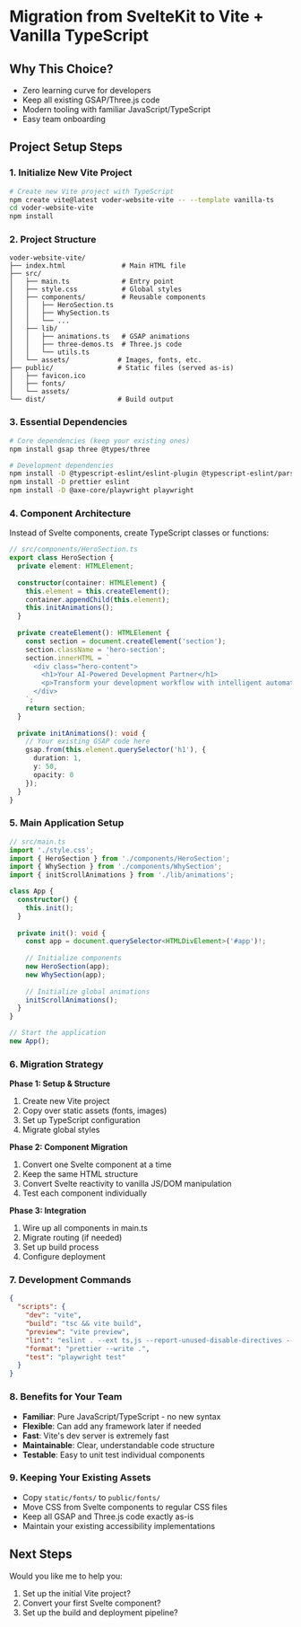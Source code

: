 # Migration from SvelteKit to Vite + Vanilla TypeScript

## Why This Choice?
- Zero learning curve for developers
- Keep all existing GSAP/Three.js code
- Modern tooling with familiar JavaScript/TypeScript
- Easy team onboarding

## Project Setup Steps

### 1. Initialize New Vite Project

```bash
# Create new Vite project with TypeScript
npm create vite@latest voder-website-vite -- --template vanilla-ts
cd voder-website-vite
npm install
```

### 2. Project Structure

```
voder-website-vite/
├── index.html              # Main HTML file
├── src/
│   ├── main.ts             # Entry point
│   ├── style.css           # Global styles
│   ├── components/         # Reusable components
│   │   ├── HeroSection.ts
│   │   ├── WhySection.ts
│   │   └── ...
│   ├── lib/
│   │   ├── animations.ts   # GSAP animations
│   │   ├── three-demos.ts  # Three.js code
│   │   └── utils.ts
│   └── assets/            # Images, fonts, etc.
├── public/                # Static files (served as-is)
│   ├── favicon.ico
│   ├── fonts/
│   └── assets/
└── dist/                  # Build output
```

### 3. Essential Dependencies

```bash
# Core dependencies (keep your existing ones)
npm install gsap three @types/three

# Development dependencies
npm install -D @typescript-eslint/eslint-plugin @typescript-eslint/parser
npm install -D prettier eslint
npm install -D @axe-core/playwright playwright
```

### 4. Component Architecture

Instead of Svelte components, create TypeScript classes or functions:

```typescript
// src/components/HeroSection.ts
export class HeroSection {
  private element: HTMLElement;
  
  constructor(container: HTMLElement) {
    this.element = this.createElement();
    container.appendChild(this.element);
    this.initAnimations();
  }
  
  private createElement(): HTMLElement {
    const section = document.createElement('section');
    section.className = 'hero-section';
    section.innerHTML = `
      <div class="hero-content">
        <h1>Your AI-Powered Development Partner</h1>
        <p>Transform your development workflow with intelligent automation</p>
      </div>
    `;
    return section;
  }
  
  private initAnimations(): void {
    // Your existing GSAP code here
    gsap.from(this.element.querySelector('h1'), {
      duration: 1,
      y: 50,
      opacity: 0
    });
  }
}
```

### 5. Main Application Setup

```typescript
// src/main.ts
import './style.css';
import { HeroSection } from './components/HeroSection';
import { WhySection } from './components/WhySection';
import { initScrollAnimations } from './lib/animations';

class App {
  constructor() {
    this.init();
  }
  
  private init(): void {
    const app = document.querySelector<HTMLDivElement>('#app')!;
    
    // Initialize components
    new HeroSection(app);
    new WhySection(app);
    
    // Initialize global animations
    initScrollAnimations();
  }
}

// Start the application
new App();
```

### 6. Migration Strategy

**Phase 1: Setup & Structure**
1. Create new Vite project
2. Copy over static assets (fonts, images)
3. Set up TypeScript configuration
4. Migrate global styles

**Phase 2: Component Migration**
1. Convert one Svelte component at a time
2. Keep the same HTML structure
3. Convert Svelte reactivity to vanilla JS/DOM manipulation
4. Test each component individually

**Phase 3: Integration**
1. Wire up all components in main.ts
2. Migrate routing (if needed)
3. Set up build process
4. Configure deployment

### 7. Development Commands

```json
{
  "scripts": {
    "dev": "vite",
    "build": "tsc && vite build",
    "preview": "vite preview",
    "lint": "eslint . --ext ts,js --report-unused-disable-directives --max-warnings 0",
    "format": "prettier --write .",
    "test": "playwright test"
  }
}
```

### 8. Benefits for Your Team

- **Familiar**: Pure JavaScript/TypeScript - no new syntax
- **Flexible**: Can add any framework later if needed
- **Fast**: Vite's dev server is extremely fast
- **Maintainable**: Clear, understandable code structure
- **Testable**: Easy to unit test individual components

### 9. Keeping Your Existing Assets

- Copy `static/fonts/` to `public/fonts/`
- Move CSS from Svelte components to regular CSS files
- Keep all GSAP and Three.js code exactly as-is
- Maintain your existing accessibility implementations

## Next Steps

Would you like me to help you:
1. Set up the initial Vite project?
2. Convert your first Svelte component?
3. Set up the build and deployment pipeline?
